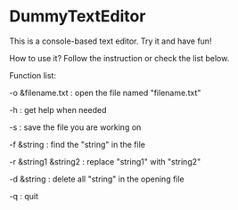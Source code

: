 DummyTextEditor
===============

This is a console-based text editor. Try it and have fun!

How to use it?
  Follow the instruction or check the list below.
  
  
Function list:

  -o &filename.txt : open the file named "filename.txt"

  -h : get help when needed

  -s : save the file you are working on

  -f &string : find the "string" in the file

  -r &string1 &string2 : replace "string1" with "string2"

  -d &string : delete all "string" in the opening file

  -q : quit
